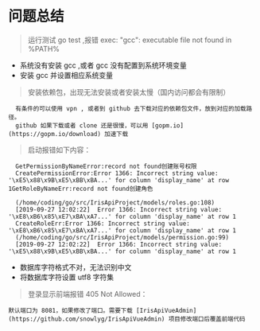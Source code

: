 # 问题总结

> 运行测试 go test ,报错 exec: "gcc": executable file not found in %PATH%
- 系统没有安装 gcc ,或者 gcc 没有配置到系统环境变量
- 安装 gcc 并设置相应系统变量

> 安装依赖包，出现无法安装或者安装太慢（国内访问都会有限制）
 ```
   有条件的可以使用 vpn , 或者到 github 去下载对应的依赖包文件，放到对应的加载路径。
   github 如果下载或者 clone 还是很慢，可以用 [gopm.io](https://gopm.io/download) 加速下载
```


> 启动报错如下内容：
 ```
   GetPermissionByNameError:record not found创建账号权限
   CreatePermissionError:Error 1366: Incorrect string value: '\xE5\x88\x9B\xE5\xBB\xBA...' for column 'display_name' at row 1GetRoleByNameErr:record not found创建角色
   
   (/home/coding/go/src/IrisApiProject/models/roles.go:108) 
   [2019-09-27 12:02:22]  Error 1366: Incorrect string value: '\xE8\xB6\x85\xE7\xBA\xA7...' for column 'display_name' at row 1 
   CreateRoleErr:Error 1366: Incorrect string value: '\xE8\xB6\x85\xE7\xBA\xA7...' for column 'display_name' at row 1
   (/home/coding/go/src/IrisApiProject/models/permission.go:99) 
   [2019-09-27 12:02:22]  Error 1366: Incorrect string value: '\xE5\x88\x9B\xE5\xBB\xBA...' for column 'display_name' at row 1 
```
- 数据库字符格式不对，无法识别中文
- 将数据库字符设置 utf8 字符集

> 登录显示前端报错 405 Not Allowed：
 ```
默认端口为 8081，如果修改了端口。需要下载 [IrisApiVueAdmin](https://github.com/snowlyg/IrisApiVueAdmin) 项目修改端口后覆盖前端代码
